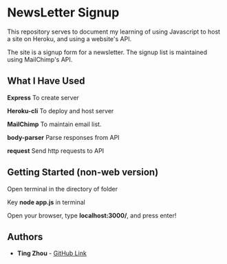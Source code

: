 # NewsLetter Signup

This repository serves to document my learning of using Javascript to host a site on Heroku, and using a website's API. 

The site is a signup form for a newsletter. The signup list is maintained using MailChimp's API.


## What I Have Used

**Express**
To create server

**Heroku-cli**
To deploy and host server

**MailChimp**
To maintain email list.

**body-parser**
Parse responses from API

**request**
Send http requests to API


## Getting Started (non-web version)
Open terminal in the directory of folder

Key **node app.js** in terminal

Open your browser, type **localhost:3000/**, and press enter!


## Authors

* **Ting Zhou** - [GitHub Link](https://github.com/tingzhouu)
